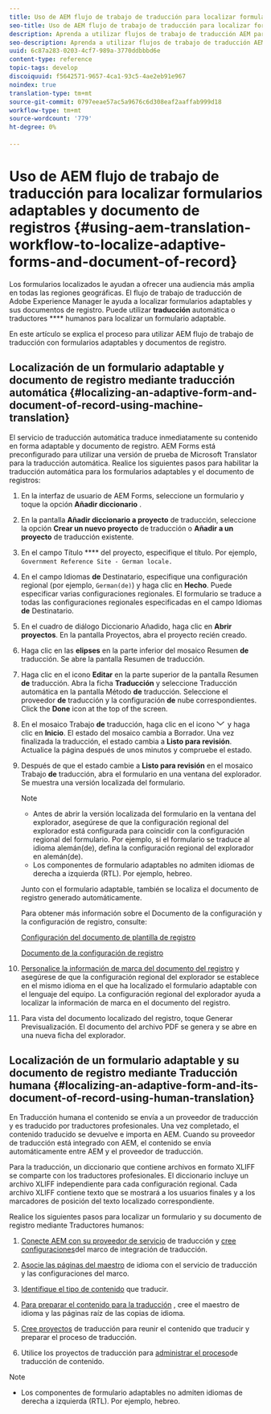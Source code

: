 ```yaml
---
title: Uso de AEM flujo de trabajo de traducción para localizar formularios adaptables y documento de registros
seo-title: Uso de AEM flujo de trabajo de traducción para localizar formularios adaptables y documento de registros
description: Aprenda a utilizar flujos de trabajo de traducción AEM para localizar formularios adaptables y documentos de registro.
seo-description: Aprenda a utilizar flujos de trabajo de traducción AEM para localizar formularios adaptables y documentos de registro.
uuid: 6c87a283-0203-4cf7-989a-3770ddbbbd6e
content-type: reference
topic-tags: develop
discoiquuid: f5642571-9657-4ca1-93c5-4ae2eb91e967
noindex: true
translation-type: tm+mt
source-git-commit: 0797eeae57ac5a9676c6d308eaf2aaffab999d18
workflow-type: tm+mt
source-wordcount: '779'
ht-degree: 0%

---
```



# Uso de AEM flujo de trabajo de traducción para localizar formularios adaptables y documento de registros {#using-aem-translation-workflow-to-localize-adaptive-forms-and-document-of-record}

Los formularios localizados le ayudan a ofrecer una audiencia más amplia en todas las regiones geográficas. El flujo de trabajo de traducción de Adobe Experience Manager le ayuda a localizar formularios adaptables y sus documentos de registro. Puede utilizar **traducción** automática o traductores **** humanos para localizar un formulario adaptable.

En este artículo se explica el proceso para utilizar AEM flujo de trabajo de traducción con formularios adaptables y documentos de registro.

## Localización de un formulario adaptable y documento de registro mediante traducción automática {#localizing-an-adaptive-form-and-document-of-record-using-machine-translation}

El servicio de traducción automática traduce inmediatamente su contenido en forma adaptable y documento de registro. AEM Forms está preconfigurado para utilizar una versión de prueba de Microsoft Translator para la traducción automática. Realice los siguientes pasos para habilitar la traducción automática para los formularios adaptables y el documento de registros:

1. En la interfaz de usuario de AEM Forms, seleccione un formulario y toque la opción **Añadir diccionario** .
1. En la pantalla **Añadir diccionario a proyecto** de traducción, seleccione la opción **Crear un nuevo proyecto** de traducción o **Añadir a un proyecto** de traducción existente.
1. En el campo Título **** del proyecto, especifique el título. Por ejemplo, `Government Reference Site - German locale.`
1. En el campo Idiomas **de** Destinatario, especifique una configuración regional (por ejemplo, `German(de)`) y haga clic en **Hecho**. Puede especificar varias configuraciones regionales. El formulario se traduce a todas las configuraciones regionales especificadas en el campo Idiomas **de** Destinatario.
1. En el cuadro de diálogo Diccionario Añadido, haga clic en **Abrir proyectos**. En la pantalla Proyectos, abra el proyecto recién creado.
1. Haga clic en las **elipses** en la parte inferior del mosaico Resumen **de** traducción. Se abre la pantalla Resumen de traducción.
1. Haga clic en el icono **Editar** en la parte superior de la pantalla Resumen **de** traducción. Abra la ficha **Traducción** y seleccione Traducción automática en la pantalla Método **de** traducción. Seleccione el proveedor **de** traducción y la configuración **de** nube correspondientes. Click the **Done** icon at the top of the screen.
1. En el mosaico Trabajo **de** traducción, haga clic en el icono ![aem62forms_downarrow](assets/aem62forms_downarrow.png) y haga clic en **Inicio**. El estado del mosaico cambia a Borrador. Una vez finalizada la traducción, el estado cambia a **Listo para revisión**. Actualice la página después de unos minutos y compruebe el estado.
1. Después de que el estado cambie a **Listo para revisión** en el mosaico Trabajo **de** traducción, abra el formulario en una ventana del explorador. Se muestra una versión localizada del formulario.

   >[!NOTE]
   >
   >* Antes de abrir la versión localizada del formulario en la ventana del explorador, asegúrese de que la configuración regional del explorador está configurada para coincidir con la configuración regional del formulario. Por ejemplo, si el formulario se traduce al idioma alemán(de), defina la configuración regional del explorador en alemán(de).
   >* Los componentes de formulario adaptables no admiten idiomas de derecha a izquierda (RTL). Por ejemplo, hebreo.


   Junto con el formulario adaptable, también se localiza el documento de registro generado automáticamente.

   Para obtener más información sobre el Documento de la configuración y la configuración de registro, consulte:

   [Configuración del documento de plantilla de registro](/help/forms/using/generate-document-of-record-for-non-xfa-based-adaptive-forms.md#p-document-of-record-template-configuration-p)

   [Documento de la configuración de registro](/help/forms/using/generate-document-of-record-for-non-xfa-based-adaptive-forms.md#p-document-of-record-settings-p)

1. [Personalice la información de marca del documento del registro](/help/forms/using/generate-document-of-record-for-non-xfa-based-adaptive-forms.md) y asegúrese de que la configuración regional del explorador se establece en el mismo idioma en el que ha localizado el formulario adaptable con el lenguaje del equipo. La configuración regional del explorador ayuda a localizar la información de marca en el documento del registro.
1. Para vista del documento localizado del registro, toque Generar Previsualización. El documento del archivo PDF se genera y se abre en una nueva ficha del explorador.

## Localización de un formulario adaptable y su documento de registro mediante Traducción humana {#localizing-an-adaptive-form-and-its-document-of-record-using-human-translation}

En Traducción humana el contenido se envía a un proveedor de traducción y es traducido por traductores profesionales. Una vez completado, el contenido traducido se devuelve e importa en AEM. Cuando su proveedor de traducción está integrado con AEM, el contenido se envía automáticamente entre AEM y el proveedor de traducción.

Para la traducción, un diccionario que contiene archivos en formato XLIFF se comparte con los traductores profesionales. El diccionario incluye un archivo XLIFF independiente para cada configuración regional. Cada archivo XLIFF contiene texto que se mostrará a los usuarios finales y a los marcadores de posición del texto localizado correspondiente.

Realice los siguientes pasos para localizar un formulario y su documento de registro mediante Traductores humanos:

1. [Conecte AEM con su proveedor de servicio](/help/sites-administering/tc-tic.md) de traducción y [cree configuraciones](/help/sites-administering/tc-tic.md)del marco de integración de traducción.

1. [Asocie las páginas del maestro](/help/sites-administering/tc-tic.md) de idioma con el servicio de traducción y las configuraciones del marco.

1. [Identifique el tipo de contenido](/help/sites-administering/tc-rules.md) que traducir.

1. [Para preparar el contenido para la traducción](/help/sites-administering/tc-prep.md) , cree el maestro de idioma y las páginas raíz de las copias de idioma.

1. [Cree proyectos](/help/sites-administering/tc-manage.md) de traducción para reunir el contenido que traducir y preparar el proceso de traducción.

1. Utilice los proyectos de traducción para [administrar el proceso](/help/sites-administering/tc-manage.md)de traducción de contenido.

>[!NOTE]
>
>* Los componentes de formulario adaptables no admiten idiomas de derecha a izquierda (RTL). Por ejemplo, hebreo.

>



